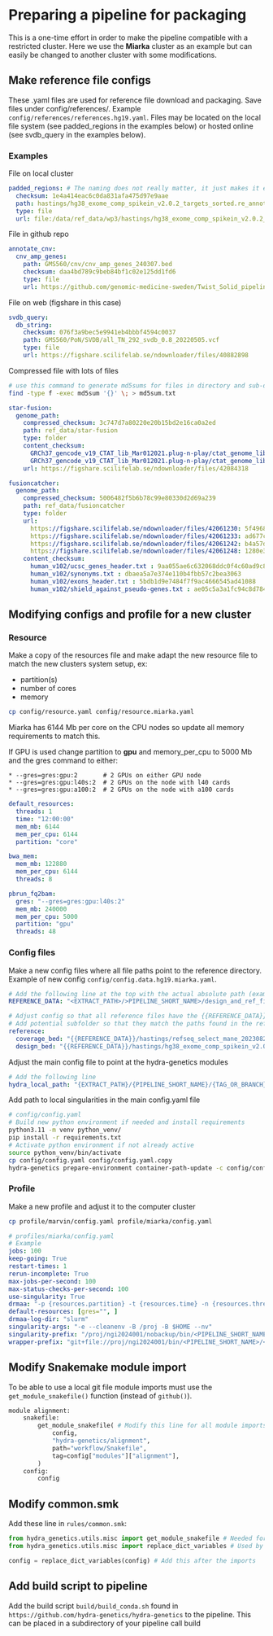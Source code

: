 # Preparing a pipeline for packaging

This is a one-time effort in order to make the pipeline compatible with a restricted cluster. Here we use the **Miarka** cluster as an example but can easily be changed to another cluster with some modifications.

## Make reference file configs
These .yaml files are used for reference file download and packaging. Save files under config/references/. Example `config/references/references.hg19.yaml`. Files may be located on the local file system (see padded_regions in the examples below)  or hosted online (see svdb_query in the examples below).

### Examples
File on local cluster
```yaml
padded_regions: # The naming does not really matter, it just makes it easier to manage
  checksum: 1e4a414eac6c0da831afa475d97e9aae
  path: hastings/hg38_exome_comp_spikein_v2.0.2_targets_sorted.re_annotated.sorted_20bp_pad.bed # This should match what is written in the config files after the {{REFERENCE_DATA}}
  type: file
  url: file:/data/ref_data/wp3/hastings/hg38_exome_comp_spikein_v2.0.2_targets_sorted.re_annotated.sorted_20bp_pad.bed
```

File in github repo
```yaml
annotate_cnv:
  cnv_amp_genes:
    path: GMS560/cnv/cnv_amp_genes_240307.bed
    checksum: daa4bd789c9beb84bf1c02e125dd1fd6
    type: file
    url: https://github.com/genomic-medicine-sweden/Twist_Solid_pipeline_files/raw/v0.6.0/cnv/cnv_amp_genes_240307.bed
```

File on web (figshare in this case)
```yaml
svdb_query:
  db_string:
    checksum: 076f3a9bec5e9941eb4bbbf4594c0037
    path: GMS560/PoN/SVDB/all_TN_292_svdb_0.8_20220505.vcf
    type: file
    url: https://figshare.scilifelab.se/ndownloader/files/40882898
```

Compressed file with lots of files

```bash
# use this command to generate md5sums for files in directory and sub-directories
find -type f -exec md5sum '{}' \; > md5sum.txt
```

```yaml
star-fusion:
  genome_path:
    compressed_checksum: 3c747d7a80220e20b15bd2e16ca0a2ed
    path: ref_data/star-fusion
    type: folder
    content_checksum:
      GRCh37_gencode_v19_CTAT_lib_Mar012021.plug-n-play/ctat_genome_lib_build_dir/ref_annot.gtf.gene_spans: 09bf85ad5d2499ed52662ba1f92381c0 # you need the md5sums for all files
      GRCh37_gencode_v19_CTAT_lib_Mar012021.plug-n-play/ctat_genome_lib_build_dir/ref_annot.prot_info.dbm: 196bf70e87eb0c5640bbebc425319e01
    url: https://figshare.scilifelab.se/ndownloader/files/42084318

fusioncatcher:
  genome_path:
    compressed_checksum: 5006482f5b6b78c99e80330d2d69a239
    path: ref_data/fusioncatcher
    type: folder
    url:
      https://figshare.scilifelab.se/ndownloader/files/42061230: 5f4968cf58a28bfe661ee3d1207259c6
      https://figshare.scilifelab.se/ndownloader/files/42061233: ad677c79617e36f85592b45918a10f21
      https://figshare.scilifelab.se/ndownloader/files/42061242: b4a57d1a48b12e3302fa7d12e6ac6347
      https://figshare.scilifelab.se/ndownloader/files/42061248: 1280e3204b6990b825c762ac14e4446a
    content_checksum:
      human_v102/ucsc_genes_header.txt : 9aa055ae6c632068ddc0f4c60ad9c82f
      human_v102/synonyms.txt : dbaea5a7e374e110b4fbb57c2bea3063
      human_v102/exons_header.txt : 5bdb1d9e7484f7f9ac4666545ad41088
      human_v102/shield_against_pseudo-genes.txt : ae05c5a3a1fc94c8d78442e5f539a47d
```

## Modifying configs and profile for a new cluster

### Resource

Make a copy of the resources file and make adapt the new resource file to match the new clusters system setup, ex:
 - partition(s)
 - number of cores
 - memory

```bash
cp config/resource.yaml config/resource.miarka.yaml
```

Miarka has 6144 Mb per core on the CPU nodes so update all memory requirements to match this. 

If GPU is used change partition to **gpu** and memory_per_cpu to 5000 Mb and the gres command to either:

    * --gres=gres:gpu:2       # 2 GPUs on either GPU node
    * --gres=gres:gpu:l40s:2  # 2 GPUs on the node with l40 cards
    * --gres=gres:gpu:a100:2  # 2 GPUs on the node with a100 cards

```yaml
default_resources:
  threads: 1
  time: "12:00:00"
  mem_mb: 6144
  mem_per_cpu: 6144
  partition: "core"

bwa_mem:
  mem_mb: 122880
  mem_per_cpu: 6144
  threads: 8

pbrun_fq2bam:
  gres: "--gres=gres:gpu:l40s:2"
  mem_mb: 240000
  mem_per_cpu: 5000
  partition: "gpu"
  threads: 48
```

### Config files

Make a new config files where all file paths point to the reference directory. Example of new config `config/config.data.hg19.miarka.yaml`.
```yaml
# Add the following line at the top with the actual absolute path (example /proj/ngi2024001/nobackup/bin/wp1_gms560/design_and_ref_files)
REFERENCE_DATA: "<EXTRACT_PATH>/>PIPELINE_SHORT_NAME>/design_and_ref_files"

# Adjust config so that all reference files have the {{REFERENCE_DATA}} variable
# Add potential subfolder so that they match the paths found in the reference yaml files
reference:
  coverage_bed: "{{REFERENCE_DATA}}/hastings/refseq_select_mane_20230828.bed"
  design_bed: "{{REFERENCE_DATA}}/hastings/hg38_exome_comp_spikein_v2.0.2_targets_sorted.re_annotated.sorted.bed"
```

Adjust the main config file to point at the hydra-genetics modules
```yaml
# Add the following line
hydra_local_path: "{EXTRACT_PATH}/{PIPELINE_SHORT_NAME}/{TAG_OR_BRANCH}/hydra-genetics"
```

Add path to local singularities in the main config.yaml file 
```bash
# config/config.yaml
# Build new python environment if needed and install requirements
python3.11 -m venv python_venv/
pip install -r requirements.txt
# Activate python environment if not already active
source python_venv/bin/activate
cp config/config.yaml config/config.yaml.copy
hydra-genetics prepare-environment container-path-update -c config/config.yaml.copy -n config/config.yaml -p ${PATH_TO_apptainer_cache}
```

### Profile

Make a new profile and adjust it to the computer cluster 
```bash
cp profile/marvin/config.yaml profile/miarka/config.yaml
```

```yaml
# profiles/miarka/config.yaml
# Example
jobs: 100
keep-going: True
restart-times: 1
rerun-incomplete: True
max-jobs-per-second: 100
max-status-checks-per-second: 100
use-singularity: True
drmaa: "-p {resources.partition} -t {resources.time} -n {resources.threads} --mem={resources.mem_mb} --mem-per-cpu={resources.mem_per_cpu} {resources.gres} -J {rule} -A ngi2024001 -e slurm/{rule}_%j.err -o slurm/{rule}_%j.out --nodes=1-1"
default-resources: [gres="", ]
drmaa-log-dir: "slurm"
singularity-args: "-e --cleanenv -B /proj -B $HOME --nv"
singularity-prefix: "/proj/ngi2024001/nobackup/bin/<PIPELINE_SHORT_NAME>/<TAG_OR_BRANCH>/apptainer_cache/"
wrapper-prefix: "git+file://proj/ngi2024001/bin/<PIPELINE_SHORT_NAME>/<TAG_OR_BRANCH>/snakemake-wrappers/"
```

## Modify Snakemake module import
To be able to use a local git file module imports must use the `get_module_snakefile()` function (instead of `github()`).

```py
module alignment:
    snakefile:
        get_module_snakefile( # Modify this line for all module imports
            config,
            "hydra-genetics/alignment",
            path="workflow/Snakefile",
            tag=config["modules"]["alignment"],
        )
    config:
        config
```

## Modify common.smk
Add these line in `rules/common.smk`:

```py
from hydra_genetics.utils.misc import get_module_snakefile # Needed for local git
from hydra_genetics.utils.misc import replace_dict_variables # Used by hydra genetics to obtain the file paths to the files in the config

config = replace_dict_variables(config) # Add this after the imports
```

## Add build script to pipeline

Add the build script `build/build_conda.sh` found in `https://github.com/hydra-genetics/hydra-genetics` to the pipeline. This can be placed in a subdirectory of your pipeline call build
